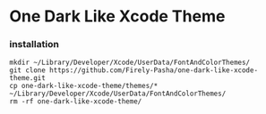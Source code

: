 # One Dark Like Xcode Theme

### installation
```
mkdir ~/Library/Developer/Xcode/UserData/FontAndColorThemes/
git clone https://github.com/Firely-Pasha/one-dark-like-xcode-theme.git
cp one-dark-like-xcode-theme/themes/* ~/Library/Developer/Xcode/UserData/FontAndColorThemes/
rm -rf one-dark-like-xcode-theme/
```